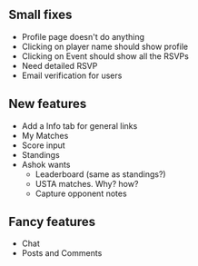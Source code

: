 ## Small fixes 
- Profile page doesn't do anything 
- Clicking on player name should show profile
- Clicking on Event should show all the RSVPs 
- Need detailed RSVP
- Email verification for users

## New features
- Add a Info tab for general links
- My Matches 
- Score input
- Standings
- Ashok wants
  - Leaderboard (same as standings?) 
  - USTA matches. Why? how?
  - Capture opponent notes

## Fancy features
- Chat
- Posts and Comments